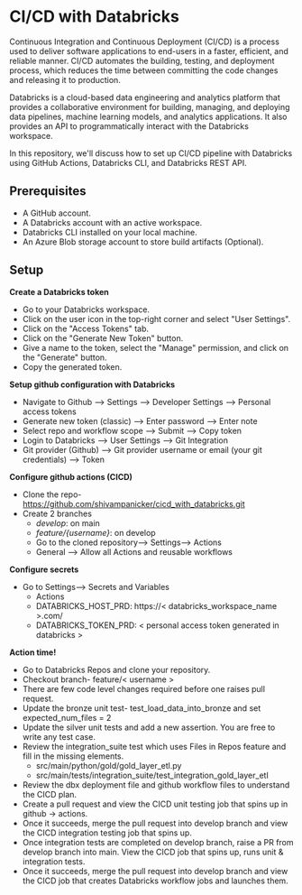 # CI/CD with Databricks

Continuous Integration and Continuous Deployment (CI/CD) is a process used to deliver software applications to end-users in a faster, efficient, and reliable manner. CI/CD automates the building, testing, and deployment process, which reduces the time between committing the code changes and releasing it to production.

Databricks is a cloud-based data engineering and analytics platform that provides a collaborative environment for building, managing, and deploying data pipelines, machine learning models, and analytics applications. It also provides an API to programmatically interact with the Databricks workspace.

In this repository, we'll discuss how to set up CI/CD pipeline with Databricks using GitHub Actions, Databricks CLI, and Databricks REST API.

## Prerequisites
* A GitHub account.
* A Databricks account with an active workspace.
* Databricks CLI installed on your local machine.
* An Azure Blob storage account to store build artifacts (Optional).
  
## Setup

__Create a Databricks token__

* Go to your Databricks workspace.
* Click on the user icon in the top-right corner and select "User Settings".
* Click on the "Access Tokens" tab.
* Click on the "Generate New Token" button.
* Give a name to the token, select the "Manage" permission, and click on the "Generate" button.
* Copy the generated token.

__Setup github configuration with Databricks__

* Navigate to Github --> Settings --> Developer Settings --> Personal access tokens
* Generate new token (classic) --> Enter password --> Enter note
* Select repo and workflow scope --> Submit --> Copy token
* Login to Databricks --> User Settings --> Git Integration 
* Git provider (Github) --> Git provider username or email (your git credentials) --> Token

__Configure github actions (CICD)__
* Clone the repo- https://github.com/shivampanicker/cicd_with_databricks.git 
* Create 2 branches
    * *develop*: on main
    * *feature/{username}*: on develop
    * Go to the cloned repository--> Settings--> Actions 
    * General --> Allow all Actions and reusable workflows

__Configure secrets__
* Go to Settings--> Secrets and Variables
  * Actions
  * DATABRICKS_HOST_PRD: https://< databricks_workspace_name >.com/
  * DATABRICKS_TOKEN_PRD: < personal access token generated in databricks >

__Action time!__
* Go to Databricks Repos and clone your repository.
* Checkout branch- feature/< username > 
* There are few code level changes required before one raises pull request.
* Update the bronze unit test- test_load_data_into_bronze and set expected_num_files = 2
* Update the silver unit tests and add a new assertion. You are free to write any test case.
* Review the integration_suite test which uses Files in Repos feature and fill in the missing elements.
    * src/main/python/gold/gold_layer_etl.py
    * src/main/tests/integration_suite/test_integration_gold_layer_etl
* Review the dbx deployment file and github workflow files to understand the CICD plan.
* Create a pull request and view the CICD unit testing job that spins up in github → actions.
* Once it succeeds, merge the pull request into develop branch and view the CICD integration testing job that spins up.
* Once integration tests are completed on develop branch, raise a PR from develop branch into main. View the CICD job that spins up, runs unit & integration tests.
* Once it succeeds, merge the pull request into develop branch and view the CICD job that creates Databricks workflow jobs and launches them.
